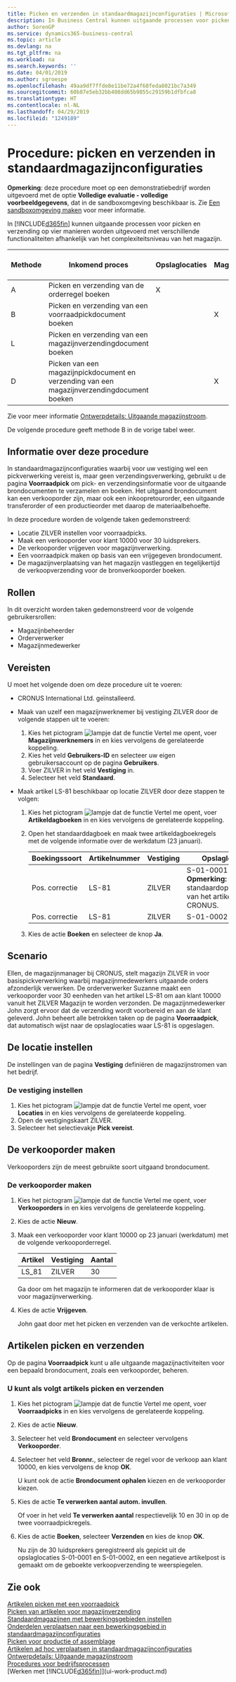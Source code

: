 ```yaml
---
title: Picken en verzenden in standaardmagazijnconfiguraties | Microsoft Docs
description: In Business Central kunnen uitgaande processen voor picken en verzending op vier manieren worden uitgevoerd met verschillende functionaliteiten afhankelijk van het complexiteitsniveau van het magazijn.
author: SorenGP
ms.service: dynamics365-business-central
ms.topic: article
ms.devlang: na
ms.tgt_pltfrm: na
ms.workload: na
ms.search.keywords: ''
ms.date: 04/01/2019
ms.author: sgroespe
ms.openlocfilehash: 49aa9df7ffde8e11be72a4f68feda8021bc7a349
ms.sourcegitcommit: 60b87e5eb32bb408dd65b9855c29159b1dfbfca8
ms.translationtype: HT
ms.contentlocale: nl-NL
ms.lasthandoff: 04/29/2019
ms.locfileid: "1249189"
---
```

# <a name="walkthrough-picking-and-shipping-in-basic-warehouse-configurations"></a>Procedure: picken en verzenden in standaardmagazijnconfiguraties

**Opmerking**: deze procedure moet op een demonstratiebedrijf worden uitgevoerd met de optie **Volledige evaluatie - volledige voorbeeldgegevens**, dat in de sandboxomgeving beschikbaar is. Zie [Een sandboxomgeving maken](across-how-create-sandbox-environment.md) voor meer informatie.

In [!INCLUDE[d365fin](includes/d365fin_md.md)] kunnen uitgaande processen voor picken en verzending op vier manieren worden uitgevoerd met verschillende functionaliteiten afhankelijk van het complexiteitsniveau van het magazijn.  

|Methode|Inkomend proces|Opslaglocaties|Magazijnpicks|Verzendingen|Complexiteitsniveau (zie [Ontwerpdetails: Magazijninstelling](design-details-warehouse-setup.md))|  
|------------|---------------------|----------|-----------|---------------|--------------------------------------------------------------------------------------------------------------------|  
|A|Picken en verzending van de orderregel boeken|X|||2|  
|B|Picken en verzending van een voorraadpickdocument boeken||X||3|  
|L|Picken en verzending van een magazijnverzendingdocument boeken|||X|5-4-6|  
|D|Picken van een magazijnpickdocument en verzending van een magazijnverzendingdocument boeken||X|X|5-4-6|  

Zie voor meer informatie [Ontwerpdetails: Uitgaande magazijnstroom](design-details-outbound-warehouse-flow.md).  

De volgende procedure geeft methode B in de vorige tabel weer.  

## <a name="about-this-walkthrough"></a>Informatie over deze procedure  
In standaardmagazijnconfiguraties waarbij voor uw vestiging wel een pickverwerking vereist is, maar geen verzendingsverwerking, gebruikt u de pagina **Voorraadpick** om pick- en verzendingsinformatie voor de uitgaande brondocumenten te verzamelen en boeken. Het uitgaand brondocument kan een verkooporder zijn, maar ook een inkoopretourorder, een uitgaande transferorder of een productieorder met daarop de materiaalbehoefte.  

In deze procedure worden de volgende taken gedemonstreerd:  

-   Locatie ZILVER instellen voor voorraadpicks.  
-   Maak een verkooporder voor klant 10000 voor 30 luidsprekers.  
-   De verkooporder vrijgeven voor magazijnverwerking.  
-   Een voorraadpick maken op basis van een vrijgegeven brondocument.  
-   De magazijnverplaatsing van het magazijn vastleggen en tegelijkertijd de verkoopverzending voor de bronverkooporder boeken.  

## <a name="roles"></a>Rollen  
In dit overzicht worden taken gedemonstreerd voor de volgende gebruikersrollen:  

-   Magazijnbeheerder  
-   Orderverwerker  
-   Magazijnmedewerker  

## <a name="prerequisites"></a>Vereisten  
U moet het volgende doen om deze procedure uit te voeren:  

-   CRONUS International Ltd. geïnstalleerd.  
-   Maak van uzelf een magazijnwerknemer bij vestiging ZILVER door de volgende stappen uit te voeren:  

    1.  Kies het pictogram ![lampje dat de functie Vertel me opent](media/ui-search/search_small.png "Vertel me wat u wilt doen"), voer **Magazijnwerknemers** in en kies vervolgens de gerelateerde koppeling.  
    2.  Kies het veld **Gebruikers-ID** en selecteer uw eigen gebruikersaccount op de pagina **Gebruikers**.  
    3.  Voer ZILVER in het veld **Vestiging** in.  
    4.  Selecteer het veld **Standaard**.  

-   Maak artikel LS-81 beschikbaar op locatie ZILVER door deze stappen te volgen:  

    1.  Kies het pictogram ![lampje dat de functie Vertel me opent](media/ui-search/search_small.png "Vertel me wat u wilt doen"), voer **Artikeldagboeken** in en kies vervolgens de gerelateerde koppeling.  
    2.  Open het standaarddagboek en maak twee artikeldagboekregels met de volgende informatie over de werkdatum (23 januari).  

        |Boekingssoort|Artikelnummer|Vestiging|Opslaglocatie|Aantal|  
        |----------------|-----------------|-------------------|--------------|--------------|  
        |Pos. correctie|LS-81|ZILVER|S-01-0001 **Opmerking:** de standaardopslaglocatie van het artikel in CRONUS.|20|  
        |Pos. correctie|LS-81|ZILVER|S-01-0002|20|  

    3.  Kies de actie **Boeken** en selecteer de knop **Ja**.  

## <a name="story"></a>Scenario  
Ellen, de magazijnmanager bij CRONUS, stelt magazijn ZILVER in voor basispickverwerking waarbij magazijnmedewerkers uitgaande orders afzonderlijk verwerken. De orderverwerker Suzanne maakt een verkooporder voor 30 eenheden van het artikel LS-81 om aan klant 10000 vanuit het ZILVER Magazijn te worden verzonden. De magazijnmedewerker John zorgt ervoor dat de verzending wordt voorbereid en aan de klant geleverd. John beheert alle betrokken taken op de pagina **Voorraadpick**, dat automatisch wijst naar de opslaglocaties waar LS-81 is opgeslagen.  

## <a name="setting-up-the-location"></a>De locatie instellen  
De instellingen van de pagina **Vestiging** definiëren de magazijnstromen van het bedrijf.  

### <a name="to-set-up-the-location"></a>De vestiging instellen  
1.  Kies het pictogram ![lampje dat de functie Vertel me opent](media/ui-search/search_small.png "Vertel me wat u wilt doen"), voer **Locaties** in en kies vervolgens de gerelateerde koppeling.  
2.  Open de vestigingskaart ZILVER.  
3.  Selecteer het selectievakje **Pick vereist**.  

## <a name="creating-the-sales-order"></a>De verkooporder maken  
Verkooporders zijn de meest gebruikte soort uitgaand brondocument.  

### <a name="to-create-the-sales-order"></a>De verkooporder maken  
1.  Kies het pictogram ![lampje dat de functie Vertel me opent](media/ui-search/search_small.png "Vertel me wat u wilt doen"), voer **Verkooporders** in en kies vervolgens de gerelateerde koppeling.  
2.  Kies de actie **Nieuw**.  
3.  Maak een verkooporder voor klant 10000 op 23 januari (werkdatum) met de volgende verkooporderregel.  

    |Artikel|Vestiging|Aantal|  
    |----------|-------------------|--------------|  
    |LS_81|ZILVER|30|  

     Ga door om het magazijn te informeren dat de verkooporder klaar is voor magazijnverwerking.  

4.  Kies de actie **Vrijgeven**.  

    John gaat door met het picken en verzenden van de verkochte artikelen.  

## <a name="picking-and-shipping-items"></a>Artikelen picken en verzenden  
Op de pagina **Voorraadpick** kunt u alle uitgaande magazijnactiviteiten voor een bepaald brondocument, zoals een verkooporder, beheren.  

### <a name="to-pick-and-ship-items"></a>U kunt als volgt artikels picken en verzenden  
1.  Kies het pictogram ![lampje dat de functie Vertel me opent](media/ui-search/search_small.png "Vertel me wat u wilt doen"), voer **Voorraadpicks** in en kies vervolgens de gerelateerde koppeling.  
2.  Kies de actie **Nieuw**.  
3.  Selecteer het veld **Brondocument** en selecteer vervolgens **Verkooporder**.  
4.  Selecteer het veld **Bronnr.**, selecteer de regel voor de verkoop aan klant 10000, en kies vervolgens de knop **OK**.  

    U kunt ook de actie **Brondocument ophalen** kiezen en de verkooporder kiezen.  
5.  Kies de actie **Te verwerken aantal autom. invullen**.  

    Of voer in het veld **Te verwerken aantal** respectievelijk 10 en 30 in op de twee voorraadpickregels.  
6.  Kies de actie **Boeken**, selecteer **Verzenden** en kies de knop **OK**.  

    Nu zijn de 30 luidsprekers geregistreerd als gepickt uit de opslaglocaties S-01-0001 en S-01-0002, en een negatieve artikelpost is gemaakt om de geboekte verkoopverzending te weerspiegelen.  

## <a name="see-also"></a>Zie ook  
 [Artikelen picken met een voorraadpick](warehouse-how-to-pick-items-with-inventory-picks.md)   
 [Picken van artikelen voor magazijnverzending](warehouse-how-to-pick-items-for-warehouse-shipment.md)   
 [Standaardmagazijnen met bewerkingsgebieden instellen](warehouse-how-to-set-up-basic-warehouses-with-operations-areas.md)   
 [Onderdelen verplaatsen naar een bewerkingsgebied in standaardmagazijnconfiguraties](warehouse-how-to-move-components-to-an-operation-area-in-basic-warehousing.md)   
 [Picken voor productie of assemblage](warehouse-how-to-pick-for-production.md)   
 [Artikelen ad hoc verplaatsen in standaardmagazijnconfiguraties](warehouse-how-to-move-items-ad-hoc-in-basic-warehousing.md)   
 [Ontwerpdetails: Uitgaande magazijnstroom](design-details-outbound-warehouse-flow.md)   
 [Procedures voor bedrijfsprocessen](walkthrough-business-process-walkthroughs.md)  
 [Werken met [!INCLUDE[d365fin](includes/d365fin_md.md)]](ui-work-product.md)
